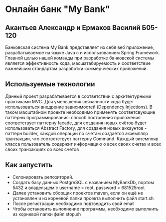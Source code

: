 # Онлайн банк "My Bank"
## Акантьев Александр и Ермаков Василий Б05-120
Банковская система My Bank представляет из себя веб приложение, разрабатываемое на языке Java с и использованием Spring Framework.
Главной целью нашей команды при разработке банковской системы является эффективность кода, масшатабируемость и соответствие важнейшим стандартам разработки коммерчческих приложений.
 
 ## Используемые технологии
 Данный проект разрабатывается в соответствии с архитектурными практиками MVC. Для уменьшения связанности кода будет использоваться внедрение зависимостей (Dependency Injections). В таком масштабном проекте необходимо применять соответсвующие паттерны программирования: способ построения приложения соответствует паттерну facade, для создания новых счётов будет использоваться Abstract Factory, для создания новых аккаунтов - паттерн builder, каждой операции по счётам создаётся экземпляр транзакции, что соответствует паттерну Command. Каждый экземпляр класса пользователь содержит информацию о всех своих счетах и всех своих транзакциях со всех счетов


## Как запустить
- Cклонировать репозиторий.  
- Создать базу данных PostgreSQL с названием MyBankDb, портом 5432 и владельцем с username = root, password = 681525root  
- Далее установить сборщик проектов maven, если он ещё не установлен и из корневой папки проекта выполнить файл start.sh
- После регистрации необходимо подтвердить свой email  
- Чтобы остановить выполнение программы, необходимо выполнить из корневой папки файл stop.sh